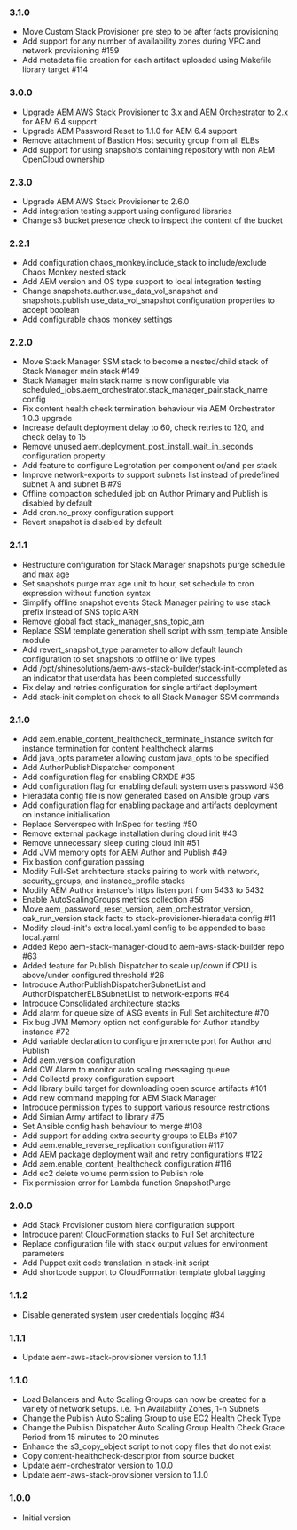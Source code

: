 ### 3.1.0
* Move Custom Stack Provisioner pre step to be after facts provisioning
* Add support for any number of availability zones during VPC and network provisioning #159
* Add metadata file creation for each artifact uploaded using Makefile library target #114

### 3.0.0
* Upgrade AEM AWS Stack Provisioner to 3.x and AEM Orchestrator to 2.x for AEM 6.4 support
* Upgrade AEM Password Reset to 1.1.0 for AEM 6.4 support
* Remove attachment of Bastion Host security group from all ELBs
* Add support for using snapshots containing repository with non AEM OpenCloud ownership

### 2.3.0
* Upgrade AEM AWS Stack Provisioner to 2.6.0
* Add integration testing support using configured libraries
* Change s3 bucket presence check to inspect the content of the bucket

### 2.2.1
* Add configuration chaos_monkey.include_stack to include/exclude Chaos Monkey nested stack
* Add AEM version and OS type support to local integration testing
* Change snapshots.author.use_data_vol_snapshot and snapshots.publish.use_data_vol_snapshot configuration properties to accept boolean
* Add configurable chaos monkey settings

### 2.2.0
* Move Stack Manager SSM stack to become a nested/child stack of Stack Manager main stack #149
* Stack Manager main stack name is now configurable via scheduled_jobs.aem_orchestrator.stack_manager_pair.stack_name config
* Fix content health check termination behaviour via AEM Orchestrator 1.0.3 upgrade
* Increase default deployment delay to 60, check retries to 120, and check delay to 15
* Remove unused aem.deployment_post_install_wait_in_seconds configuration property
* Add feature to configure Logrotation per component or/and per stack
* Improve network-exports to support subnets list instead of predefined subnet A and subnet B #79
* Offline compaction scheduled job on Author Primary and Publish is disabled by default
* Add cron.no_proxy configuration support
* Revert snapshot is disabled by default

### 2.1.1
* Restructure configuration for Stack Manager snapshots purge schedule and max age
* Set snapshots purge max age unit to hour, set schedule to cron expression without function syntax
* Simplify offline snapshot events Stack Manager pairing to use stack prefix instead of SNS topic ARN
* Remove global fact stack_manager_sns_topic_arn
* Replace SSM template generation shell script with ssm_template Ansible module
* Add revert_snapshot_type parameter to allow default launch configuration to set snapshots to offline or live types
* Add /opt/shinesolutions/aem-aws-stack-builder/stack-init-completed as an indicator that userdata has been completed successfully
* Fix delay and retries configuration for single artifact deployment
* Add stack-init completion check to all Stack Manager SSM commands

### 2.1.0
* Add aem.enable_content_healthcheck_terminate_instance switch for instance termination for content healthcheck alarms
* Add java_opts parameter allowing custom java_opts to be specified
* Add AuthorPublishDispatcher component
* Add configuration flag for enabling CRXDE #35
* Add configuration flag for enabling default system users password #36
* Hieradata config file is now generated based on Ansible group vars
* Add configuration flag for enabling package and artifacts deployment on instance initialisation
* Replace Serverspec with InSpec for testing #50
* Remove external package installation during cloud init #43
* Remove unnecessary sleep during cloud init #51
* Add JVM memory opts for AEM Author and Publish #49
* Fix bastion configuration passing
* Modify Full-Set architecture stacks pairing to work with network, security_groups, and instance_profile stacks
* Modify AEM Author instance's https listen port from 5433 to 5432
* Enable AutoScalingGroups metrics collection #56
* Move aem_password_reset_version, aem_orchestrator_version, oak_run_version stack facts to stack-provisioner-hieradata config #11
* Modify cloud-init's extra local.yaml config to be appended to base local.yaml
* Added Repo aem-stack-manager-cloud to aem-aws-stack-builder repo #63
* Added feature for Publish Dispatcher to scale up/down if CPU is above/under configured threshold #26
* Introduce AuthorPublishDispatcherSubnetList and AuthorDispatcherELBSubnetList to network-exports #64
* Introduce Consolidated architecture stacks
* Add alarm for queue size of ASG events in Full Set architecture #70
* Fix bug JVM Memory option not configurable for Author standby instance #72
* Add variable declaration to configure jmxremote port for Author and Publish
* Add aem.version configuration
* Add CW Alarm to monitor auto scaling messaging queue
* Add Collectd proxy configuration support
* Add library build target for downloading open source artifacts #101
* Add new command mapping for AEM Stack Manager
* Introduce permission types to support various resource restrictions
* Add Simian Army artifact to library #75
* Set Ansible config hash behaviour to merge #108
* Add support for adding extra security groups to ELBs #107
* Add aem.enable_reverse_replication configuration #117
* Add AEM package deployment wait and retry configurations #122
* Add aem.enable_content_healthcheck configuration #116
* Add ec2 delete volume permission to Publish role
* Fix permission error for Lambda function SnapshotPurge

### 2.0.0
* Add Stack Provisioner custom hiera configuration support
* Introduce parent CloudFormation stacks to Full Set architecture
* Replace configuration file with stack output values for environment parameters
* Add Puppet exit code translation in stack-init script
* Add shortcode support to CloudFormation template global tagging

### 1.1.2
* Disable generated system user credentials logging #34

### 1.1.1
* Update aem-aws-stack-provisioner version to 1.1.1

### 1.1.0
* Load Balancers and Auto Scaling Groups can now be created for a variety of network setups. i.e. 1-n Availability Zones, 1-n Subnets
* Change the Publish Auto Scaling Group to use EC2 Health Check Type
* Change the Publish Dispatcher Auto Scaling Group Health Check Grace Period from 15 minutes to 20 minutes
* Enhance the s3_copy_object script to not copy files that do not exist
* Copy content-healthcheck-descriptor from source bucket
* Update aem-orchestrator version to 1.0.0
* Update aem-aws-stack-provisioner version to 1.1.0

### 1.0.0
* Initial version
